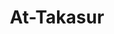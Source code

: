 ---
title: "At-Takasur"
arabic: "التكاثر"
no: 102
arabic_no: ١٠٢
ayah: 8
prev: al-qariah
next: al-asr
---